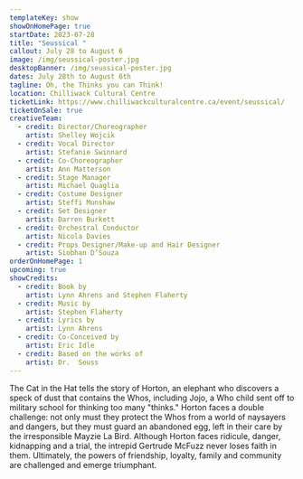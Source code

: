 ```yaml
---
templateKey: show
showOnHomePage: true
startDate: 2023-07-28
title: "Seussical "
callout: July 28 to August 6
image: /img/seussical-poster.jpg
desktopBanner: /img/seussical-poster.jpg
dates: July 28th to August 6th
tagline: Oh, the Thinks you can Think!
location: Chilliwack Cultural Centre
ticketLink: https://www.chilliwackculturalcentre.ca/event/seussical/
ticketOnSale: true
creativeTeam:
  - credit: Director/Choreographer
    artist: Shelley Wojcik
  - credit: Vocal Director
    artist: Stefanie Swinnard
  - credit: Co-Choreographer
    artist: Ann Matterson
  - credit: Stage Manager
    artist: Michael Quaglia
  - credit: Costume Designer
    artist: Steffi Munshaw
  - credit: Set Designer
    artist: Darren Burkett
  - credit: Orchestral Conductor
    artist: Nicola Davies
  - credit: Props Designer/Make-up and Hair Designer
    artist: Siobhan D’Souza
orderOnHomePage: 1
upcoming: true
showCredits:
  - credit: Book by
    artist: Lynn Ahrens and Stephen Flaherty
  - credit: Music by
    artist: Stephen Flaherty
  - credit: Lyrics by
    artist: Lynn Ahrens
  - credit: Co-Conceived by
    artist: Eric Idle
  - credit: Based on the works of
    artist: Dr.  Seuss
---
```

The Cat in the Hat tells the story of Horton, an elephant who discovers a speck of dust that contains the Whos, including Jojo, a Who child sent off to military school for thinking too many "thinks." Horton faces a double challenge: not only must they protect the Whos from a world of naysayers and dangers, but they must guard an abandoned egg, left in their care by the irresponsible Mayzie La Bird. Although Horton faces ridicule, danger, kidnapping and a trial, the intrepid Gertrude McFuzz never loses faith in them. Ultimately, the powers of friendship, loyalty, family and community are challenged and emerge triumphant.